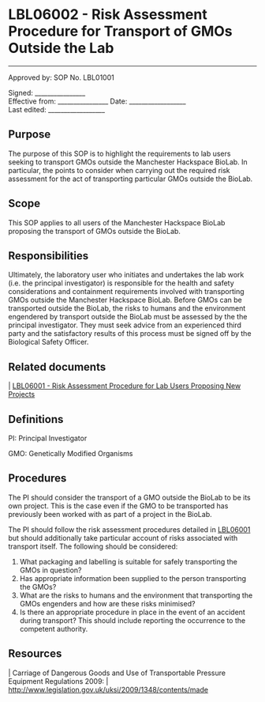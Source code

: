 # LBL06002 - Risk Assessment Procedure for Transport of GMOs Outside the Lab

 ------
  Approved by:             SOP No. LBL01001

  Signed: 
  \_\_\_\_\_\_\_\_\_\_\_\_\_\_\_\_    
  Effective from:
\_\_\_\_\_\_\_\_\_\_\_\_\_\_\_\_
  Date: 
  \_\_\_\_\_\_\_\_\_\_\_\_\_\_\_\_\_\_   
  Last edited:
 \_\_\_\_\_\_\_\_\_\_\_\_\_\_\_\_\_\_
  

## Purpose

The purpose of this SOP is to highlight the requirements to lab users
seeking to transport GMOs outside the Manchester Hackspace BioLab. In
particular, the points to consider when carrying out the required risk
assessment for the act of transporting particular GMOs outside the
BioLab.

## Scope

This SOP applies to all users of the Manchester Hackspace BioLab
proposing the transport of GMOs outside the BioLab.

## Responsibilities

Ultimately, the laboratory user who initiates and undertakes the lab
work (i.e. the principal investigator) is responsible for the health and
safety considerations and containment requirements involved with
transporting GMOs outside the Manchester Hackspace BioLab. Before GMOs
can be transported outside the BioLab, the risks to humans and the
environment engendered by transport outside the BioLab must be assessed
by the the principal investigator. They must seek advice from an
experienced third party and the satisfactory results of this process
must be signed off by the Biological Safety Officer.

## Related documents

| [LBL06001 - Risk Assessment Procedure for Lab Users Proposing New
  Projects](lbl06001.md)

## Definitions

PI:   Principal Investigator

GMO:   Genetically Modified Organisms

## Procedures

The PI should consider the transport of a GMO outside the BioLab to be
its own project. This is the case even if the GMO to be transported has
previously been worked with as part of a project in the BioLab.

The PI should follow the risk assessment procedures detailed in
[LBL06001](lbl06001.md) but should additionally take particular account
of risks associated with transport itself. The following should be
considered:

1.  What packaging and labelling is suitable for safely transporting the
    GMOs in question?
2.  Has appropriate information been supplied to the person transporting
    the GMOs?
3.  What are the risks to humans and the environment that transporting
    the GMOs engenders and how are these risks minimised?
4.  Is there an appropriate procedure in place in the event of an
    accident during transport? This should include reporting the
    occurrence to the competent authority.

## Resources

| Carriage of Dangerous Goods and Use of Transportable Pressure
  Equipment Regulations 2009:
| <http://www.legislation.gov.uk/uksi/2009/1348/contents/made>
